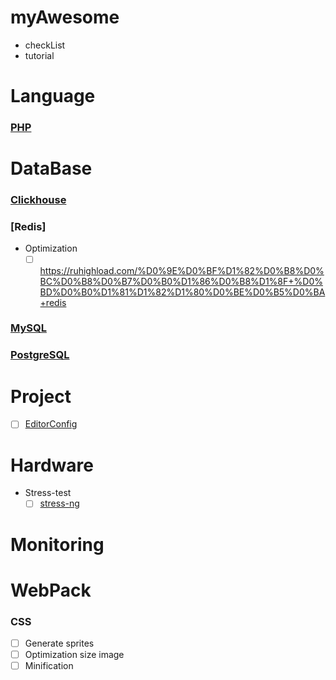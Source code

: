 # myAwesome

- checkList
- tutorial

# Language
### [PHP](./PHP.md)

# DataBase
### [Clickhouse](./Clickhouse.md)

### [Redis]
- Optimization
  - [ ] https://ruhighload.com/%D0%9E%D0%BF%D1%82%D0%B8%D0%BC%D0%B8%D0%B7%D0%B0%D1%86%D0%B8%D1%8F+%D0%BD%D0%B0%D1%81%D1%82%D1%80%D0%BE%D0%B5%D0%BA+redis

### [MySQL](./MySQL.md)
### [PostgreSQL](./PostgreSQL.md)

# Project
- [ ] [EditorConfig](https://editorconfig.org/)

# Hardware

- Stress-test
  - [ ] [stress-ng](https://ruhighload.com/%D0%A1%D1%82%D1%80%D0%B5%D1%81%D1%81-%D1%82%D0%B5%D1%81%D1%82%D0%B8%D1%80%D0%BE%D0%B2%D0%B0%D0%BD%D0%B8%D0%B5+%D1%81%D0%B5%D1%80%D0%B2%D0%B5%D1%80%D0%BE%D0%B2+%D1%81+%D0%BF%D0%BE%D0%BC%D0%BE%D1%89%D1%8C%D1%8E+stress-ng)

# Monitoring

# WebPack
### CSS
- [ ] Generate sprites
- [ ] Optimization size image
- [ ] Minification

